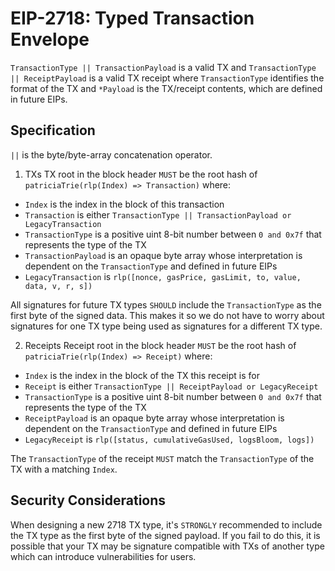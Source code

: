 # EIP-2718: Typed Transaction Envelope
`TransactionType || TransactionPayload` is a valid TX and `TransactionType || ReceiptPayload` is a valid TX receipt where `TransactionType` identifies the format of the TX and `*Payload` is the TX/receipt contents, which are defined in future EIPs.

## Specification
`||` is the byte/byte-array concatenation operator.
1. TXs
TX root in the block header `MUST` be the root hash of `patriciaTrie(rlp(Index) => Transaction)` where:
* `Index` is the index in the block of this transaction
* `Transaction` is either `TransactionType || TransactionPayload or LegacyTransaction`
* `TransactionType` is a positive uint 8-bit number between `0 and 0x7f` that represents the type of the TX
* `TransactionPayload` is an opaque byte array whose interpretation is dependent on the `TransactionType` and defined in future EIPs
* `LegacyTransaction` is `rlp([nonce, gasPrice, gasLimit, to, value, data, v, r, s])`

All signatures for future TX types `SHOULD` include the `TransactionType` as the first byte of the signed data. This makes it so we do not have to worry about signatures for one TX type being used as signatures for a different TX type.

2. Receipts
Receipt root in the block header `MUST` be the root hash of `patriciaTrie(rlp(Index) => Receipt)` where:
* `Index` is the index in the block of the TX this receipt is for
* `Receipt` is either `TransactionType || ReceiptPayload or LegacyReceipt`
* `TransactionType` is a positive uint 8-bit number between `0 and 0x7f` that represents the type of the TX
* `ReceiptPayload` is an opaque byte array whose interpretation is dependent on the `TransactionType` and defined in future EIPs
* `LegacyReceipt` is `rlp([status, cumulativeGasUsed, logsBloom, logs])`

The `TransactionType` of the receipt `MUST` match the `TransactionType` of the TX with a matching `Index`.

## Security Considerations
When designing a new 2718 TX type, it's `STRONGLY` recommended to include the TX type as the first byte of the signed payload. If you fail to do this, it is possible that your TX may be signature compatible with TXs of another type which can introduce vulnerabilities for users.